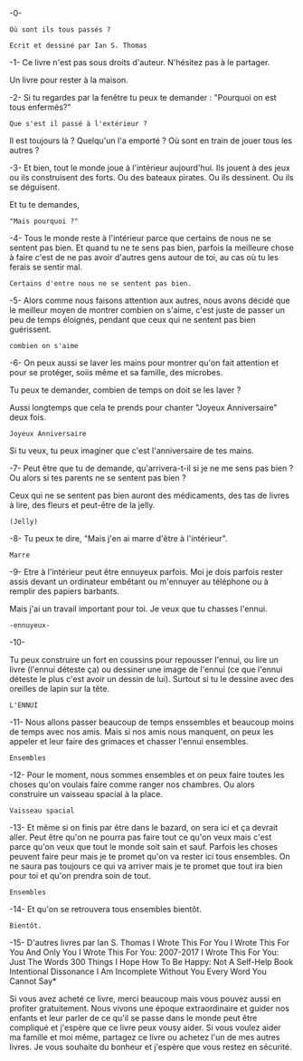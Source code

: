 -0-
```
Où sont ils tous passés ?

Ecrit et dessiné par Ian S. Thomas 
```

-1-
Ce livre n'est pas sous droits d'auteur. 
N'hésitez pas à le partager.

Un livre pour rester à la maison. 

-2-
Si tu regardes par la fenêtre tu peux te demander : "Pourquoi on est tous enfermés?"

```
Que s'est il passé à l'extérieur ?
```

Il est toujours là ? Quelqu'un l'a emporté ? Où sont en train de jouer tous les autres ?

-3-
Et bien, tout le monde joue à l'intérieur aujourd'hui. 
Ils jouent à des jeux ou ils construisent des forts. Ou des bateaux pirates. Ou ils dessinent. Ou ils se déguisent. 

Et tu te demandes, 

```
"Mais pourquoi ?"
```

-4-
Tous le monde reste à l'intérieur parce que certains de nous ne se sentent pas bien. 
Et quand tu ne te sens pas bien, parfois la meilleure chose à faire c'est de ne pas avoir d'autres gens autour de toi, au cas où tu les ferais se sentir mal.

```
Certains d'entre nous ne se sentent pas bien.
```

-5-
Alors comme nous faisons attention aux autres, nous avons décidé que le meilleur moyen de montrer combien on s'aime, c'est juste de passer un peu de temps éloignés, pendant que ceux qui ne sentent pas bien guérissent. 

```
combien on s'aime
```


-6-
On peux aussi se laver les mains pour montrer qu'on fait attention et pour se protéger, soiis même et sa famille, des microbes. 

Tu peux te demander, combien de temps on doit se les laver ?

Aussi longtemps que cela te prends pour chanter "Joyeux Anniversaire" deux fois. 
```
Joyeux Anniversaire
```
Si tu veux, tu peux imaginer que c'est l'anniversaire de tes mains.

-7-
Peut être que tu de demande, qu'arrivera-t-il si je ne me sens pas bien ? Ou alors si tes parents ne se sentent pas bien ?

Ceux qui ne se sentent pas bien auront des médicaments, des tas de livres à lire, des fleurs et peut-être de la jelly. 
```
(Jelly)
```

-8-
Tu peux te dire, "Mais j'en ai marre d'être à l'intérieur". 
```
Marre
```

-9-
Etre à l'intérieur peut être ennuyeux parfois. Moi je dois parfois rester assis devant un ordinateur embêtant ou m'ennuyer au téléphone ou à remplir des papiers barbants. 

Mais j'ai un travail important pour toi. Je veux que tu chasses l'ennui. 

```
-ennuyeux-
```

-10-

Tu peux construire un fort en coussins pour repousser l'ennui, ou lire un livre (l'ennui déteste ça) ou dessiner une image de l'ennui (ce que l'ennui déteste le plus c'est avoir un dessin de lui). 
Surtout si tu le dessine avec des oreilles de lapin sur la tête.
```
L'ENNUI
```

-11-
Nous allons passer beaucoup de temps enssembles et beaucoup moins de temps avec nos amis. Mais si nos amis nous manquent, on peux les appeler et leur faire des grimaces et chasser l'ennui ensembles. 
```
Ensembles
```

-12-
Pour le moment, nous sommes ensembles et on peux faire toutes les choses qu'on voulais faire comme ranger nos chambres. Ou alors construire un vaisseau spacial à la place. 
```
Vaisseau spacial
```

-13-
Et même si on finis par être dans le bazard, on sera ici et ça devrait aller. Peut être qu'on ne pourra pas faire tout ce qu'on veux mais c'est parce qu'on veux que tout le monde soit sain et sauf. 
Parfois les choses peuvent faire peur mais je te promet qu'on va rester ici tous ensembles. 
On ne saura pas toujours ce qui va arriver mais je te promet que tout ira bien pour toi et qu'on prendra soin de tout.
```
Ensembles
```

-14-
Et qu'on se retrouvera tous ensembles bientôt.
```
Bientôt.
```

-15-
D'autres livres par Ian S. Thomas
I Wrote This For You
I Wrote This For You And Only You
I Wrote This For You: 2007-2017
I Wrote This For You: Just The Words 300 Things I Hope
How To Be Happy: Not A Self-Help Book Intentional Dissonance
I Am Incomplete Without You Every Word You Cannot Say*

Si vous avez acheté ce livre, merci beaucoup mais vous pouvez aussi en profiter gratuitement. Nous vivons une époque extraordinaire et guider nos enfants et leur parler de ce qu'il se passe dans le monde peut être compliqué et j'espère que ce livre peux vousy aider. Si vous voulez aider ma famille et moi même, partagez ce livre ou achetez l'un de mes autres livres. Je vous souhaite du bonheur et j'espère que vous restez en sécurité.
